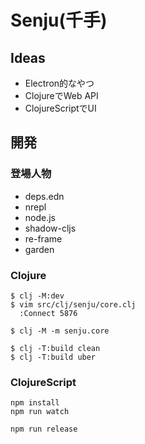 # Senju(千手)

## Ideas

- Electron的なやつ
- ClojureでWeb API
- ClojureScriptでUI

## 開発

### 登場人物

- deps.edn
- nrepl
- node.js
- shadow-cljs
- re-frame
- garden

### Clojure

```
$ clj -M:dev
$ vim src/clj/senju/core.clj
  :Connect 5876

$ clj -M -m senju.core

$ clj -T:build clean
$ clj -T:build uber
```

### ClojureScript

```
npm install
npm run watch

npm run release
```
